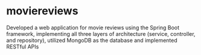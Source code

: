 # moviereviews
Developed a web application for movie reviews using the Spring Boot framework, implementing all three layers of architecture (service, controller, and repository), utilized MongoDB as the database and implemented RESTful APIs
